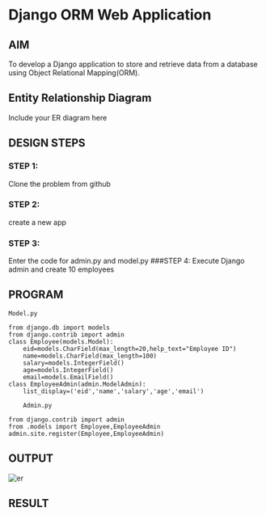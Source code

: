 # Django ORM Web Application

## AIM
To develop a Django application to store and retrieve data from a database using Object Relational Mapping(ORM).

## Entity Relationship Diagram

Include your ER diagram here

## DESIGN STEPS

### STEP 1:
Clone the problem from github
### STEP 2:
create a new app
### STEP 3:
Enter the code for admin.py and model.py
###STEP 4:
Execute Django admin and create 10 employees
## PROGRAM
```
Model.py

from django.db import models
from django.contrib import admin
class Employee(models.Model):
    eid=models.CharField(max_length=20,help_text="Employee ID")
    name=models.CharField(max_length=100)
    salary=models.IntegerField()
    age=models.IntegerField()
    email=models.EmailField()
class EmployeeAdmin(admin.ModelAdmin):
    list_display=('eid','name','salary','age','email')
    
    Admin.py

from django.contrib import admin
from .models import Employee,EmployeeAdmin
admin.site.register(Employee,EmployeeAdmin)

 ```

## OUTPUT
![er](https://user-images.githubusercontent.com/119292258/213900073-fae5b290-4990-4a00-a35b-97047e45fd07.png)




## RESULT
